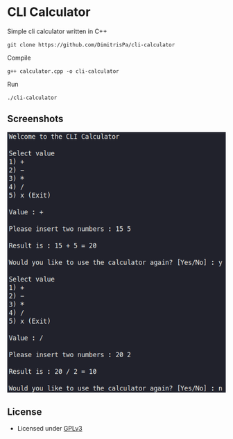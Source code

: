 # CLI Calculator

Simple cli calculator written in C++

```{.bash}
git clone https://github.com/DimitrisPa/cli-calculator
```

Compile

```{.bash}
g++ calculator.cpp -o cli-calculator
```

Run

```{.bash}
./cli-calculator
```

## Screenshots

![Preview](assets/preview.png)

## License

- Licensed under [GPLv3](LICENSE)
